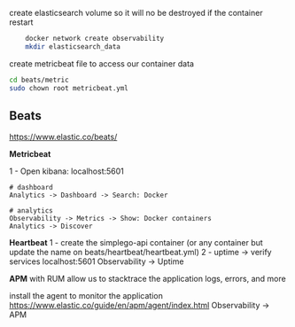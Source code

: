 
create elasticsearch volume so it will no be destroyed if the container restart
```bash
    docker network create observability 
    mkdir elasticsearch_data

```

create metricbeat file to access our container data
```bash
cd beats/metric
sudo chown root metricbeat.yml 
```

## Beats
https://www.elastic.co/beats/


**Metricbeat** <br >

1 - Open kibana:
    localhost:5601

    # dashboard
    Analytics -> Dashboard -> Search: Docker

    # analytics
    Observability -> Metrics -> Show: Docker containers
    Analytics -> Discover 


**Heartbeat**
1 - create the simplego-api container (or any container but update the name on beats/heartbeat/heartbeat.yml)
2 - uptime -> verify services
    localhost:5601
    Observability -> Uptime

**APM** with RUM
allow us to stacktrace the application logs, errors, and more


install the agent to monitor the application
https://www.elastic.co/guide/en/apm/agent/index.html
    Observability -> APM


